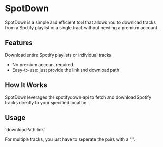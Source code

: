 # SpotDown
SpotDown is a simple and efficient tool that allows you to download tracks from a Spotify playlist or a single track without needing a premium account.

## Features
Download entire Spotify playlists or individual tracks
- No premium account required
- Easy-to-use: just provide the link and download path

## How It Works
SpotDown leverages the spotifydown-api to fetch and download Spotify tracks directly to your specified location.

## Usage
´downloadPath;link´

For multiple tracks, you just have to seperate the pairs with a ",".
